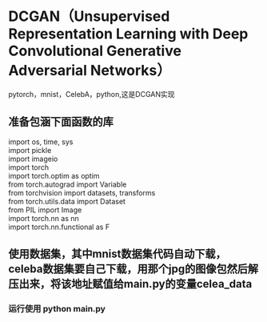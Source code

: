 # DCGAN（Unsupervised Representation Learning with Deep Convolutional Generative Adversarial Networks）
pytorch，mnist，CelebA，python,这是DCGAN实现
## 准备包涵下面函数的库  
import os, time, sys  
import pickle  
import imageio  
import torch  
import torch.optim as optim  
from torch.autograd import Variable  
from torchvision import datasets, transforms  
from torch.utils.data import Dataset  
from PIL import Image  
import torch.nn as nn  
import torch.nn.functional as F  
## 使用数据集，其中mnist数据集代码自动下载，celeba数据集要自己下载，用那个jpg的图像包然后解压出来，将该地址赋值给main.py的变量celea_data  
### 运行使用 python main.py
